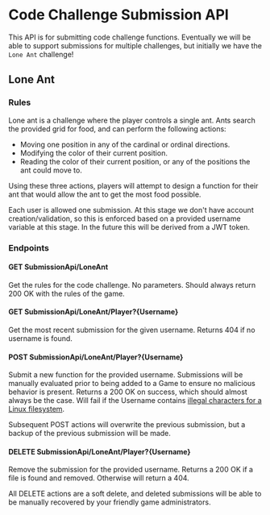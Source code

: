 # Code Challenge Submission API

This API is for submitting code challenge functions. Eventually we will be able to support submissions for multiple challenges, but initially we have the `Lone Ant` challenge!

## Lone Ant

### Rules

Lone ant is a challenge where the player controls a single ant. Ants search the provided grid for food, and can perform the following actions:

* Moving one position in any of the cardinal or ordinal directions.
* Modifying the color of their current position.
* Reading the color of their current position, or any of the positions the ant could move to.

Using these three actions, players will attempt to design a function for their ant that would allow the ant to get the most food possible.

Each user is allowed one submission. At this stage we don't have account creation/validation, so this is enforced based on a provided username variable at this stage. In the future this will be derived from a JWT token.

### Endpoints

#### GET SubmissionApi/LoneAnt

Get the rules for the code challenge. No parameters. Should always return 200 OK with the rules of the game.

#### GET SubmissionApi/LoneAnt/Player?{Username}

Get the most recent submission for the given username. Returns 404 if no username is found.

#### POST SubmissionApi/LoneAnt/Player?{Username}

Submit a new function for the provided username. Submissions will be manually evaluated prior to being added to a Game to ensure no malicious behavior is present. Returns a 200 OK on success, which should almost always be the case. Will fail if the Username contains [illegal characters for a Linux filesystem](https://en.wikipedia.org/wiki/Filename#Reserved_characters_and_words).

Subsequent POST actions will overwrite the previous submission, but a backup of the previous submission will be made.

#### DELETE SubmissionApi/LoneAnt/Player?{Username}

Remove the submission for the provided username. Returns a 200 OK if a file is found and removed. Otherwise will return a 404.

All DELETE actions are a soft delete, and deleted submissions will be able to be manually recovered by your friendly game administrators.
